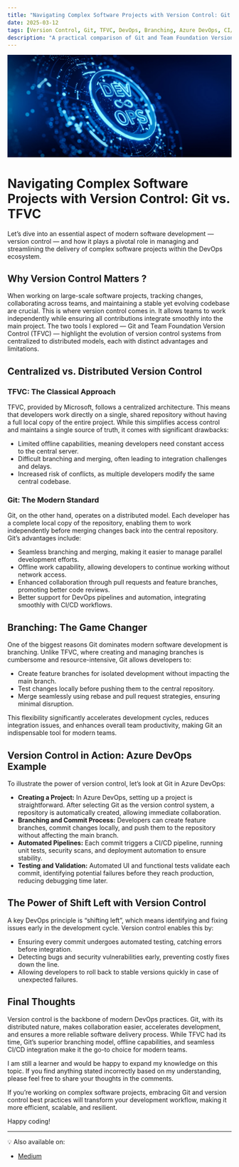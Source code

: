 ```yaml
---
title: "Navigating Complex Software Projects with Version Control: Git vs. TFVC"
date: 2025-03-12
tags: [Version Control, Git, TFVC, DevOps, Branching, Azure DevOps, CI/CD, Software Engineering]
description: "A practical comparison of Git and Team Foundation Version Control (TFVC) in the context of DevOps, highlighting their architectures, branching strategies, and real-world usage in modern software projects."
---
```


![DevOps](/assets/images/2025-03-12-Version-Control-Git-vs-TFVC.png)

# Navigating Complex Software Projects with Version Control: Git vs. TFVC

Let’s dive into an essential aspect of modern software development — version control — and how it plays a pivotal role in managing and streamlining the delivery of complex software projects within the DevOps ecosystem.

## Why Version Control Matters ?

When working on large-scale software projects, tracking changes, collaborating across teams, and maintaining a stable yet evolving codebase are crucial. This is where version control comes in. It allows teams to work independently while ensuring all contributions integrate smoothly into the main project. The two tools I explored — Git and Team Foundation Version Control (TFVC) — highlight the evolution of version control systems from centralized to distributed models, each with distinct advantages and limitations.

## Centralized vs. Distributed Version Control

### TFVC: The Classical Approach

TFVC, provided by Microsoft, follows a centralized architecture. This means that developers work directly on a single, shared repository without having a full local copy of the entire project. While this simplifies access control and maintains a single source of truth, it comes with significant drawbacks:

- Limited offline capabilities, meaning developers need constant access to the central server.
- Difficult branching and merging, often leading to integration challenges and delays.
- Increased risk of conflicts, as multiple developers modify the same central codebase.

### Git: The Modern Standard

Git, on the other hand, operates on a distributed model. Each developer has a complete local copy of the repository, enabling them to work independently before merging changes back into the central repository. Git’s advantages include:

- Seamless branching and merging, making it easier to manage parallel development efforts.
- Offline work capability, allowing developers to continue working without network access.
- Enhanced collaboration through pull requests and feature branches, promoting better code reviews.
- Better support for DevOps pipelines and automation, integrating smoothly with CI/CD workflows.

## Branching: The Game Changer

One of the biggest reasons Git dominates modern software development is branching. Unlike TFVC, where creating and managing branches is cumbersome and resource-intensive, Git allows developers to:

- Create feature branches for isolated development without impacting the main branch.
- Test changes locally before pushing them to the central repository.
- Merge seamlessly using rebase and pull request strategies, ensuring minimal disruption.

This flexibility significantly accelerates development cycles, reduces integration issues, and enhances overall team productivity, making Git an indispensable tool for modern teams.

## Version Control in Action: Azure DevOps Example

To illustrate the power of version control, let’s look at Git in Azure DevOps:

- **Creating a Project:** In Azure DevOps, setting up a project is straightforward. After selecting Git as the version control system, a repository is automatically created, allowing immediate collaboration.
- **Branching and Commit Process:** Developers can create feature branches, commit changes locally, and push them to the repository without affecting the main branch.
- **Automated Pipelines:** Each commit triggers a CI/CD pipeline, running unit tests, security scans, and deployment automation to ensure stability.
- **Testing and Validation:** Automated UI and functional tests validate each commit, identifying potential failures before they reach production, reducing debugging time later.

## The Power of Shift Left with Version Control

A key DevOps principle is “shifting left”, which means identifying and fixing issues early in the development cycle. Version control enables this by:

- Ensuring every commit undergoes automated testing, catching errors before integration.
- Detecting bugs and security vulnerabilities early, preventing costly fixes down the line.
- Allowing developers to roll back to stable versions quickly in case of unexpected failures.

## Final Thoughts

Version control is the backbone of modern DevOps practices. Git, with its distributed nature, makes collaboration easier, accelerates development, and ensures a more reliable software delivery process. While TFVC had its time, Git’s superior branching model, offline capabilities, and seamless CI/CD integration make it the go-to choice for modern teams.

I am still a learner and would be happy to expand my knowledge on this topic. If you find anything stated incorrectly based on my understanding, please feel free to share your thoughts in the comments.

If you’re working on complex software projects, embracing Git and version control best practices will transform your development workflow, making it more efficient, scalable, and resilient.

Happy coding!

---
💡 Also available on:  
- [Medium](https://medium.com/@deepak.jain09886522785/navigating-complex-software-projects-with-version-control-in-devops-16bbe51a7045)
